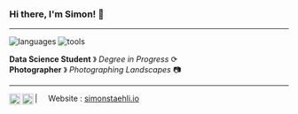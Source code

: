 
### Hi there, I'm Simon! 👋

----

![languages](https://img.shields.io/badge/Languages-Python%20%7C%20R%20%7C%20SQL-lightgrey)
![tools](https://img.shields.io/badge/Tools-Sklearn%20%7C%20Pytorch%20%7C%20Pandas%20%7C%20Seaborn%20%7C%20Plotly%20%7C%20Docker%20-lightgrey)


**Data Science Student** &#12299; _Degree in Progress_ ⟳
<br/>
**Photographer** &#12299; _Photographing Landscapes_ 📷

----

<a href="https://www.instagram.com/visualframing/">
  <img align="left" alt="My insta" width="20px" src="https://cdn.jsdelivr.net/npm/simple-icons@v3/icons/instagram.svg" />
</a>
<a href="https://www.linkedin.com/in/simon-staehli-468b26168/">
  <img align="left" alt="My Linkedin" width="20px" src="https://cdn.jsdelivr.net/npm/simple-icons@v3/icons/linkedin.svg" />
</a>

| &nbsp;&nbsp;&nbsp; Website : [simonstaehli.io](https://simonstaehli.github.io/CV/) &nbsp;&nbsp;&nbsp;
